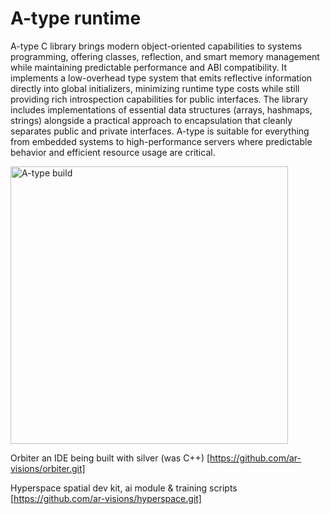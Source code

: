 # A-type runtime
A-type C library brings modern object-oriented capabilities to systems programming, offering classes, reflection, and smart memory management while maintaining predictable performance and ABI compatibility. It implements a low-overhead type system that emits reflective information directly into global initializers, minimizing runtime type costs while still providing rich introspection capabilities for public interfaces. The library includes implementations of essential data structures (arrays, hashmaps, strings) alongside a practical approach to encapsulation that cleanly separates public and private interfaces. A-type is suitable for everything from embedded systems to high-performance servers where predictable behavior and efficient resource usage are critical.

<a href="https://github.com/ar-visions/A/actions/workflows/build.yml">
  <img src="https://github.com/ar-visions/A/actions/workflows/build.yml/badge.svg" alt="A-type build" width="444">
</a>

Orbiter
an IDE being built with silver (was C++)
[https://github.com/ar-visions/orbiter.git]

Hyperspace
spatial dev kit, ai module & training scripts
[https://github.com/ar-visions/hyperspace.git]
